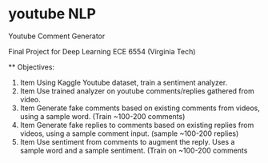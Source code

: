 # youtube NLP
Youtube Comment Generator

Final Project for Deep Learning ECE 6554 (Virginia Tech)

** Objectives:
1. Item Using Kaggle Youtube dataset, train a sentiment analyzer.
2. Item Use trained analyzer on youtube comments/replies gathered from video.
2. Item Generate fake comments based on existing comments from videos, using a sample word. (Train ~100-200 comments)
2. Item Generate fake replies to comments based on existing replies from videos, using a sample comment input. (sample ~100-200 replies)
3. Item Use sentiment from comments to augment the reply. Uses a sample word and a sample sentiment. (Train on ~100-200 comments
